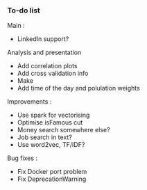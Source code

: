 ### To-do list

Main :
- LinkedIn support?

Analysis and presentation
- Add correlation plots
- Add cross validation info
- Make 
- Add time of the day and polulation weights

Improvements :
- Use spark for vectorising
- Optimise isFamous cut
- Money search somewhere else?
- Job search in text?
- Use word2vec, TF/IDF?

Bug fixes :
- Fix Docker port problem
- Fix DeprecationWarning
